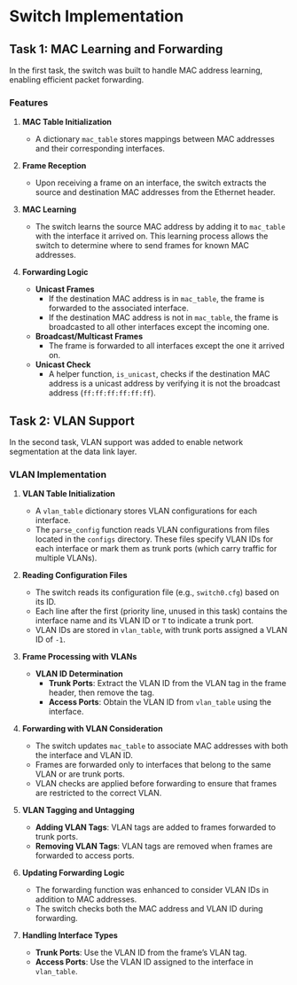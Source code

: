 # Switch Implementation

## Task 1: MAC Learning and Forwarding

In the first task, the switch was built to handle MAC address learning, enabling efficient packet forwarding.

### Features

1. **MAC Table Initialization** 
   - A dictionary `mac_table` stores mappings between MAC addresses and their corresponding interfaces.

2. **Frame Reception** 
   - Upon receiving a frame on an interface, the switch extracts the source and destination MAC addresses from the Ethernet header.

3. **MAC Learning** 
   - The switch learns the source MAC address by adding it to `mac_table` with the interface it arrived on. This learning process allows the switch to determine where to send frames for known MAC addresses.

4. **Forwarding Logic**
   - **Unicast Frames** 
     - If the destination MAC address is in `mac_table`, the frame is forwarded to the associated interface.
     - If the destination MAC address is not in `mac_table`, the frame is broadcasted to all other interfaces except the incoming one.
   - **Broadcast/Multicast Frames** 
     - The frame is forwarded to all interfaces except the one it arrived on.
   - **Unicast Check** 
     - A helper function, `is_unicast`, checks if the destination MAC address is a unicast address by verifying it is not the broadcast address (`ff:ff:ff:ff:ff:ff`).

## Task 2: VLAN Support

In the second task, VLAN support was added to enable network segmentation at the data link layer.

### VLAN Implementation

1. **VLAN Table Initialization** 
   - A `vlan_table` dictionary stores VLAN configurations for each interface.
   - The `parse_config` function reads VLAN configurations from files located in the `configs` directory. These files specify VLAN IDs for each interface or mark them as trunk ports (which carry traffic for multiple VLANs).

2. **Reading Configuration Files** 
   - The switch reads its configuration file (e.g., `switch0.cfg`) based on its ID.
   - Each line after the first (priority line, unused in this task) contains the interface name and its VLAN ID or `T` to indicate a trunk port.
   - VLAN IDs are stored in `vlan_table`, with trunk ports assigned a VLAN ID of `-1`.

3. **Frame Processing with VLANs** 
   - **VLAN ID Determination** 
     - **Trunk Ports**: Extract the VLAN ID from the VLAN tag in the frame header, then remove the tag.
     - **Access Ports**: Obtain the VLAN ID from `vlan_table` using the interface.

4. **Forwarding with VLAN Consideration** 
   - The switch updates `mac_table` to associate MAC addresses with both the interface and VLAN ID.
   - Frames are forwarded only to interfaces that belong to the same VLAN or are trunk ports.
   - VLAN checks are applied before forwarding to ensure that frames are restricted to the correct VLAN.

5. **VLAN Tagging and Untagging** 
   - **Adding VLAN Tags**: VLAN tags are added to frames forwarded to trunk ports.
   - **Removing VLAN Tags**: VLAN tags are removed when frames are forwarded to access ports.

6. **Updating Forwarding Logic** 
   - The forwarding function was enhanced to consider VLAN IDs in addition to MAC addresses.
   - The switch checks both the MAC address and VLAN ID during forwarding.

7. **Handling Interface Types** 
   - **Trunk Ports**: Use the VLAN ID from the frame’s VLAN tag.
   - **Access Ports**: Use the VLAN ID assigned to the interface in `vlan_table`.
